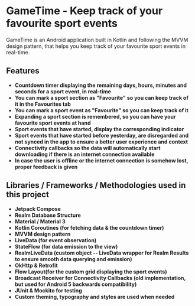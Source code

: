 # GameTime - Keep track of your favourite sport events

GameTime is an Android application built in Kotlin and following the MVVM design pattern, that helps you keep track of your favourite sport events in real-time. 

## Features
- **Countdown timer displaying the remaining days, hours, minutes and seconds for a sport event, in real-time**
- **You can mark a sport section as "Favourite" so you can keep track of it in the Favourites tab**
- **You can mark a sport event as "Favourite" so you can keep track of it**
- **Expanding a sport section is remembered, so you can have your favourite sport events at hand**
- **Sport events that have started, display the corresponding indicator**
- **Sport events that have started before yesterday, are disregarded and not synced in the app to ensure a better user experience and context**
- **Connectivity callbacks so the data will automatically start downloading if there is an internet connection available**
- **In case the user is offline or the internet connection is somehow lost, proper feedback is given**

## Libraries / Frameworks / Methodologies used in this project

- **Jetpack Compose**
- **Realm Database Structure**
- **Material / Material 3**
- **Kotlin Coroutines (for fetching data & the countdown timer)**
- **MVVM design pattern**
- **LiveData (for event observation)**
- **StateFlow (for data emission to the view)**
- **RealmLiveData (custom object -- LiveData wrapper for Realm Results to ensure smooth data querying and emission)**
- **OkHttp & Retrofit**
- **Flow Layout(for the custom grid displaying the sport events)**
- **Broadcast Receiver for Connectivity Callbacks (old implementation, but used for Android 5 backwards compatibility)**
- **JUnit & Mockito for testing**
- **Custom theming, typography and styles are used when needed**

